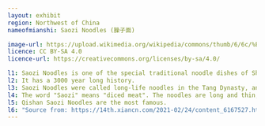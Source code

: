 ```yaml
---
layout: exhibit
region: Northwest of China
nameofmianshi: Saozi Noodles (臊子面)

image-url: https://upload.wikimedia.org/wikipedia/commons/thumb/6/6c/%E5%B2%90%E5%B1%B1%E8%87%8A%E5%AD%90%E9%9D%A2.jpg/640px-%E5%B2%90%E5%B1%B1%E8%87%8A%E5%AD%90%E9%9D%A2.jpg 
licence: CC BY-SA 4.0
licence-url: https://creativecommons.org/licenses/by-sa/4.0/

l1: Saozi Noodles is one of the special traditional noodle dishes of Shaanxi Province, China. 
l2: It has a 3000 year long history.
l3: Saozi Noodles were called long-life noodles in the Tang Dynasty, and were used by nobles to celebrate their birthday.
l4: The word "Saozi" means "diced meat". The noodles are long and thin, and are known for their spicy and sour taste.
l5: Qishan Saozi Noodles are the most famous.
l6: "Source from: https://14th.xiancn.com/2021-02/24/content_6167527.html, http://www.shaanxi.gov.cn/sq/sxgk/202008/t20200827_1302205.html"
---
```

